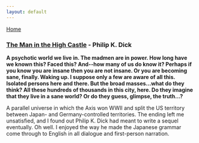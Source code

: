 ```yaml
---
layout: default
---
```


[Home](/)


### [The Man in the High Castle](https://en.wikipedia.org/wiki/The_Man_in_the_High_Castle) - Philip K. Dick

**A psychotic world we live in. The madmen are in power. How long have we known this? Faced this? And--how many of us do know it? Perhaps if you know you are insane then you are not insane. Or you are becoming sane, finally. Waking up. I suppose only a few are aware of all this. Isolated persons here and there. But the broad masses...what do they think? All these hundreds of thousands in this city, here. Do they imagine that they live in a sane world? Or do they guess, glimpse, the truth...?**

A parallel universe in which the Axis won WWII and split the US territory between Japan- and Germany-controlled territories. The ending left me unsatisfied, and I found out Philip K. Dick had meant to write a sequel eventually. Oh well. I enjoyed the way he made the Japanese grammar come through to English in all dialogue and first-person narration.
